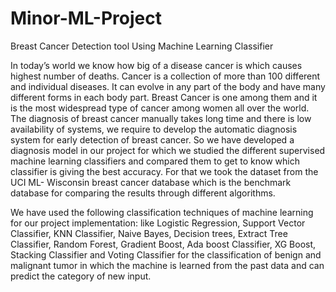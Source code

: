 # Minor-ML-Project
Breast Cancer Detection tool Using Machine Learning Classifier

In today’s world we know how big of a disease cancer is which causes highest number of deaths. Cancer is a collection of more than 100 different and individual
diseases. It can evolve in any part of the body and have many different forms in each body part. Breast Cancer is one among them and it is the most widespread type of cancer among women all over the world. The diagnosis of breast cancer manually takes long 
time and there is low availability of systems, we require to develop the automatic diagnosis system for early detection of breast cancer.
So we have developed a diagnosis model in our project for which we studied the different supervised machine learning classifiers and compared them to get to know which classifier is giving the best accuracy. For that we took the dataset from the UCI ML- Wisconsin breast cancer database which is the benchmark database for comparing the results through different algorithms.

We have used the following classification techniques of machine learning for our project implementation: like Logistic Regression, Support Vector Classifier, KNN Classifier, Naive Bayes, Decision trees, Extract Tree Classifier, Random Forest, Gradient Boost, Ada boost Classifier, XG Boost, Stacking Classifier and 
Voting Classifier for the classification of benign and malignant tumor in which the machine is learned from the past data and can predict the category of new 
input.
